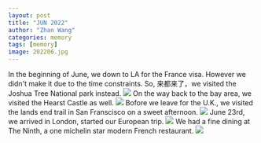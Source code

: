 ```yaml
---
layout: post
title: "JUN 2022"
author: "Zhan Wang"
categories: memory
tags: [memory]
image: 202206.jpg
---
```


<div class="article">
In the beginning of June, we down to LA for the France visa. However we didn't make it due to the time constraints. So, 来都来了，we visited the Joshua Tree National park instead.
<image src="../assets/img/202207/joshuatree.jpg"></image>
On the way back to the bay area, we visited the Hearst Castle as well.
<image src="../assets/img/202207/hearstcastle.jpg"></image>
Bofore we leave for the U.K., we visited the lands end trail in San Franscisco on a sweet afternoon.
<image src="../assets/img/202207/landsend.jpg"></image>
June 23rd, we arrived in London, started our European trip.
<image src="../assets/img/202207/stonehenge.jpg"></image>
We had a fine dining at The Ninth, a one michelin star modern French restaurant.
<image src="../assets/img/202207/theninth.jpg"></image>
</div>

